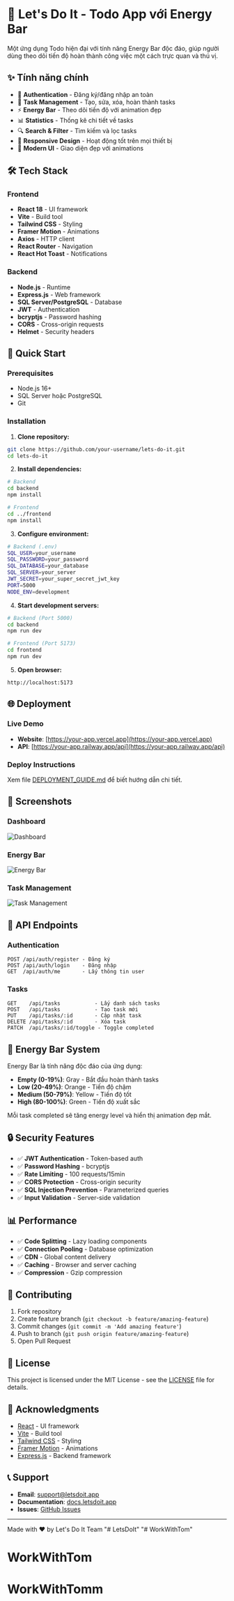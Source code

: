 # 🚀 Let's Do It - Todo App với Energy Bar

Một ứng dụng Todo hiện đại với tính năng Energy Bar độc đáo, giúp người dùng theo dõi tiến độ hoàn thành công việc một cách trực quan và thú vị.

## ✨ Tính năng chính

- 🔐 **Authentication** - Đăng ký/đăng nhập an toàn
- 📝 **Task Management** - Tạo, sửa, xóa, hoàn thành tasks
- ⚡ **Energy Bar** - Theo dõi tiến độ với animation đẹp
- 📊 **Statistics** - Thống kê chi tiết về tasks
- 🔍 **Search & Filter** - Tìm kiếm và lọc tasks
- 📱 **Responsive Design** - Hoạt động tốt trên mọi thiết bị
- 🎨 **Modern UI** - Giao diện đẹp với animations

## 🛠️ Tech Stack

### Frontend
- **React 18** - UI framework
- **Vite** - Build tool
- **Tailwind CSS** - Styling
- **Framer Motion** - Animations
- **Axios** - HTTP client
- **React Router** - Navigation
- **React Hot Toast** - Notifications

### Backend
- **Node.js** - Runtime
- **Express.js** - Web framework
- **SQL Server/PostgreSQL** - Database
- **JWT** - Authentication
- **bcryptjs** - Password hashing
- **CORS** - Cross-origin requests
- **Helmet** - Security headers

## 🚀 Quick Start

### Prerequisites
- Node.js 16+
- SQL Server hoặc PostgreSQL
- Git

### Installation

1. **Clone repository:**
```bash
git clone https://github.com/your-username/lets-do-it.git
cd lets-do-it
```

2. **Install dependencies:**
```bash
# Backend
cd backend
npm install

# Frontend
cd ../frontend
npm install
```

3. **Configure environment:**
```bash
# Backend (.env)
SQL_USER=your_username
SQL_PASSWORD=your_password
SQL_DATABASE=your_database
SQL_SERVER=your_server
JWT_SECRET=your_super_secret_jwt_key
PORT=5000
NODE_ENV=development
```

4. **Start development servers:**
```bash
# Backend (Port 5000)
cd backend
npm run dev

# Frontend (Port 5173)
cd frontend
npm run dev
```

5. **Open browser:**
```
http://localhost:5173
```

## 🌐 Deployment

### Live Demo
- **Website**: [https://your-app.vercel.app](https://your-app.vercel.app)
- **API**: [https://your-app.railway.app/api](https://your-app.railway.app/api)

### Deploy Instructions
Xem file [DEPLOYMENT_GUIDE.md](./DEPLOYMENT_GUIDE.md) để biết hướng dẫn chi tiết.

## 📱 Screenshots

### Dashboard
![Dashboard](screenshots/dashboard.png)

### Energy Bar
![Energy Bar](screenshots/energy-bar.png)

### Task Management
![Task Management](screenshots/task-management.png)

## 🔧 API Endpoints

### Authentication
```
POST /api/auth/register - Đăng ký
POST /api/auth/login    - Đăng nhập
GET  /api/auth/me       - Lấy thông tin user
```

### Tasks
```
GET    /api/tasks           - Lấy danh sách tasks
POST   /api/tasks           - Tạo task mới
PUT    /api/tasks/:id       - Cập nhật task
DELETE /api/tasks/:id       - Xóa task
PATCH  /api/tasks/:id/toggle - Toggle completed
```

## 🎯 Energy Bar System

Energy Bar là tính năng độc đáo của ứng dụng:

- **Empty (0-19%)**: Gray - Bắt đầu hoàn thành tasks
- **Low (20-49%)**: Orange - Tiến độ chậm
- **Medium (50-79%)**: Yellow - Tiến độ tốt
- **High (80-100%)**: Green - Tiến độ xuất sắc

Mỗi task completed sẽ tăng energy level và hiển thị animation đẹp mắt.

## 🔒 Security Features

- ✅ **JWT Authentication** - Token-based auth
- ✅ **Password Hashing** - bcryptjs
- ✅ **Rate Limiting** - 100 requests/15min
- ✅ **CORS Protection** - Cross-origin security
- ✅ **SQL Injection Prevention** - Parameterized queries
- ✅ **Input Validation** - Server-side validation

## 📊 Performance

- ✅ **Code Splitting** - Lazy loading components
- ✅ **Connection Pooling** - Database optimization
- ✅ **CDN** - Global content delivery
- ✅ **Caching** - Browser and server caching
- ✅ **Compression** - Gzip compression

## 🤝 Contributing

1. Fork repository
2. Create feature branch (`git checkout -b feature/amazing-feature`)
3. Commit changes (`git commit -m 'Add amazing feature'`)
4. Push to branch (`git push origin feature/amazing-feature`)
5. Open Pull Request

## 📄 License

This project is licensed under the MIT License - see the [LICENSE](LICENSE) file for details.

## 🙏 Acknowledgments

- [React](https://reactjs.org/) - UI framework
- [Vite](https://vitejs.dev/) - Build tool
- [Tailwind CSS](https://tailwindcss.com/) - Styling
- [Framer Motion](https://www.framer.com/motion/) - Animations
- [Express.js](https://expressjs.com/) - Backend framework

## 📞 Support

- **Email**: support@letsdoit.app
- **Documentation**: [docs.letsdoit.app](https://docs.letsdoit.app)
- **Issues**: [GitHub Issues](https://github.com/your-username/lets-do-it/issues)

---

Made with ❤️ by Let's Do It Team "# LetsDoIt" 
"# WorkWithTom" 
# WorkWithTom
# WorkWithTomm
